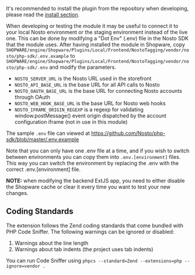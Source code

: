 It's recommended to install the plugin from the repository when developing, please read the [install section](Installing.md).

When developing or testing the module it may be useful to connect it to your local Nosto environment or the staging environment instead of the live one. This can be done by modifying a "Dot Env" (.env) file in the Nosto SDK that the module uses. After having installed the module in Shopware, copy `SHOPWARE/engine/Shopware/Plugins/Local/Frontend/NostoTagging/vendor/nosto/php-sdk/.env.example` to `SHOPWARE/engine/Shopware/Plugins/Local/Frontend/NostoTagging/vendor/nosto/php-sdk/.env` and modify the parameters.

* `NOSTO_SERVER_URL` is the Nosto URL used in the storefront 
* `NOSTO_API_BASE_URL` is the base URL for all API calls to Nosto
* `NOSTO_OAUTH_BASE_URL` is the base URL for connecting Nosto accounts through OAuth
* `NOSTO_WEB_HOOK_BASE_URL` is the base URL for Nosto web hooks
* `NOSTO_IFRAME_ORIGIN_REGEXP` is a regexp for validating window.postMessage() event origin dispatched by the account configuration iframe (not in use in this module)

The sample `.env` file can viewed at https://github.com/Nosto/php-sdk/blob/master/.env.example

Note that you can only have one .env file at a time, and if you wish to switch between environments you can copy them into `.env.[environment]` files. This way you can switch the environment by replacing the .env with the correct .env.[environment] file.

**NOTE:** when modifying the backend ExtJS app, you need to either disable the Shopware cache or clear it every time you want to test your new changes.

Coding Standards
---

The extension follows the Zend coding standards that come bundled with PHP Code Sniffer. The following warnings can be ignored or disabled:

  1. Warnings about the line length
  2. Warnings about tab indents (the project uses tab indents)

You can run Code Sniffer using `phpcs --standard=Zend --extensions=php --ignore=vendor .`